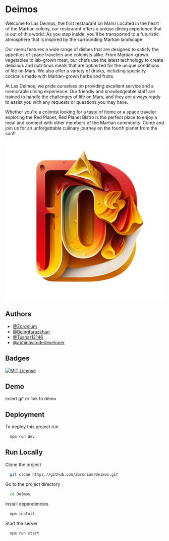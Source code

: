 
# Deimos

Welcome to Las Deimos, the first restaurant on Mars! Located in the heart of the Martian colony, our restaurant offers a unique dining experience that is out of this world. As you step inside, you'll be transported to a futuristic atmosphere that is inspired by the surrounding Martian landscape.

Our menu features a wide range of dishes that are designed to satisfy the appetites of space travelers and colonists alike. From Martian-grown vegetables to lab-grown meat, our chefs use the latest technology to create delicious and nutritious meals that are optimized for the unique conditions of life on Mars. We also offer a variety of drinks, including specialty cocktails made with Martian-grown herbs and fruits.

At Las Deimos, we pride ourselves on providing excellent service and a memorable dining experience. Our friendly and knowledgeable staff are trained to handle the challenges of life on Mars, and they are always ready to assist you with any requests or questions you may have.

Whether you're a colonist looking for a taste of home or a space traveler exploring the Red Planet, Red Planet Bistro is the perfect place to enjoy a meal and connect with other members of the Martian community. Come and join us for an unforgettable culinary journey on the fourth planet from the sun!!  

![Logo](./Untitled%20design.png)


## Authors

- [@Zoronium](https://www.github.com/Zoronium)
- [@Beingfarazkhan](https://github.com/Beingfarazkhan)
- [@Tushar12146](https://github.com/Tushar12146)
- [@abhinavcodedeveloper](https://github.com/abhinavcodedeveloper)


## Badges

[![MIT License](https://img.shields.io/badge/License-MIT-green.svg?style=for-the-badge)](https://choosealicense.com/licenses/mit/)

## Demo

Insert gif or link to demo


## Deployment

To deploy this project run

```bash
  npm run dev
```


## Run Locally

Clone the project

```bash
  git clone https://github.com/Zoronium/Deimos.git
```

Go to the project directory

```bash
  cd Deimos
```

Install dependencies

```bash
  npm install
```

Start the server

```bash
  npm run start
```

